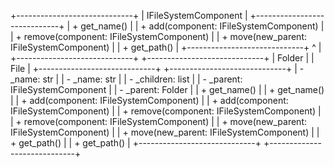 +-----------------------------+
|    IFileSystemComponent     |
+-----------------------------+
| + get_name()                |
| + add(component: IFileSystemComponent)  |
| + remove(component: IFileSystemComponent) |
| + move(new_parent: IFileSystemComponent) |
| + get_path()                |
+-----------------------------+
          ^
          |
+-----------------------------+      +-----------------------------+
|           Folder            |      |            File             |
+-----------------------------+      +-----------------------------+
| - _name: str                |      | - _name: str                |
| - _children: list           |      | - _parent: IFileSystemComponent |
| - _parent: Folder           |      | + get_name()                |
| + get_name()                |      | + add(component: IFileSystemComponent)  |
| + add(component: IFileSystemComponent)  |      | + remove(component: IFileSystemComponent) |
| + remove(component: IFileSystemComponent) |      | + move(new_parent: IFileSystemComponent) |
| + move(new_parent: IFileSystemComponent) |      | + get_path()                |
| + get_path()                |      +-----------------------------+
+-----------------------------+
